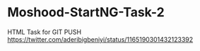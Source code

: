 # Moshood-StartNG-Task-2
HTML Task for GIT PUSH
https://twitter.com/aderibigbeniyi/status/1165190301432123392
